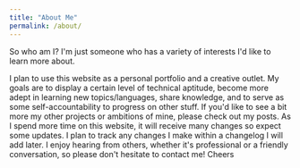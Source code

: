 ```yaml
---
title: "About Me"
permalink: /about/
---
```


So who am I? I'm just someone who has a variety of interests I'd like to learn more about.

I plan to use this website as a personal portfolio and a creative outlet. My goals are to display a certain level of technical aptitude, become more adept in learning new topics/languages, share knowledge, and to serve as some self-accountability to progress on other stuff. If you'd like to see a bit more my other projects or ambitions of mine, please check out my posts. As I spend more time on this website, it will receive many changes so expect some updates. I plan to track any changes I make within a changelog I will add later. I enjoy hearing from others, whether it's professional or a friendly conversation, so please don't hesitate to contact me! Cheers